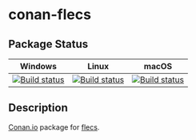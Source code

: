 # conan-flecs

## Package Status

| Windows | Linux | macOS |
|:-------:|:-----:|:-----:|
|[![Build status](https://ci.appveyor.com/api/projects/status/27f7judy8jo2ygi5/branch/testing%2F2.3.1?svg=true)](https://ci.appveyor.com/project/SpaceIm/conan-flecs)|[![Build status](https://github.com/SpaceIm/conan-flecs/workflows/.github/workflows/linux.yml/badge.svg?branch=testing%2F2.3.1)](https://github.com/SpaceIm/conan-flecs/actions/workflows/linux.yml?query=branch%3Atesting%2F2.3.1)|[![Build status](https://github.com/SpaceIm/conan-flecs/workflows/.github/workflows/macos.yml/badge.svg?branch=testing%2F2.3.1)](https://github.com/SpaceIm/conan-flecs/actions/workflows/macos.yml?query=branch%3Atesting%2F2.3.1)|

## Description

[Conan.io](https://conan.io) package for [flecs](https://github.com/SanderMertens/flecs).
